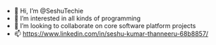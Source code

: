 - 👋 Hi, I’m @SeshuTechie
- 👀 I’m interested in all kinds of programming
- 💞️ I’m looking to collaborate on core software platform projects 
- 📫 https://www.linkedin.com/in/seshu-kumar-thanneeru-68b8857/

<!---
SeshuTechie/SeshuTechie is a ✨ special ✨ repository because its `README.md` (this file) appears on your GitHub profile.
You can click the Preview link to take a look at your changes.
--->

